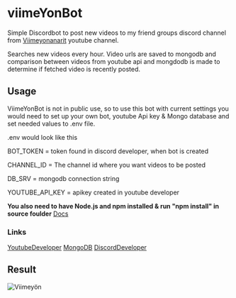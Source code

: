 # viimeYonBot
Simple Discordbot to post new videos to my friend groups discord channel from [Viimeyonanarit](https://www.youtube.com/channel/UCZtDQulSu6Ar7X6B_5SftTQ) youtube channel.

Searches new videos every hour. Video urls are saved to mongodb and comparison between videos from youtube api and mongdodb is made to determine if fetched video is recently posted.

## Usage
ViimeYonBot is not in public use, so to use this bot with current settings you would need to set up your own bot, youtube Api key & Mongo database and set needed values to .env file.

.env would look like this

BOT_TOKEN = token found in discord developer, when bot is created

CHANNEL_ID = The channel id where you want videos to be posted

DB_SRV = mongodb connection string

YOUTUBE_API_KEY = apikey created in youtube developer 

**You also need to have Node.js and npm installed & run "npm install" in source foulder** [Docs](https://docs.npmjs.com/downloading-and-installing-node-js-and-npm)

### Links
[YoutubeDeveloper](https://developers.google.com/youtube/v3)
[MongoDB](https://www.mongodb.com/cloud/atlas/lp/try4?utm_content=controlhterms&utm_source=google&utm_campaign=search_gs_pl_evergreen_atlas_core_prosp-brand_gic-null_emea-fi_ps-all_desktop_eng_lead&utm_term=mongodb&utm_medium=cpc_paid_search&utm_ad=e&utm_ad_campaign_id=12212624398&adgroup=115749707663&cq_cmp=12212624398&gclid=Cj0KCQjwn9CgBhDjARIsAD15h0CnZ-G0TS18v-gdBoY01azK8u5YkUvkDpBmxXxsNnuBnbUoFEuP9NcaArIZEALw_wcB)
[DiscordDeveloper](https://discord.com/developers/docs/intro)

## Result
![Viimeyön](https://user-images.githubusercontent.com/83569026/235128739-68806683-1ad0-4ea7-9488-7ca39f433edb.png)
